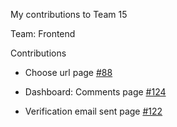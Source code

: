 My contributions to Team 15

Team: Frontend

Contributions

- Choose url page  [#88](https://github.com/zuri-training/team-15_my-cms/issues/88)

- Dashboard: Comments page [#124](https://github.com/zuri-training/team-15_my-cms/issues/124)

- Verification email sent page [#122](https://github.com/zuri-training/team-15_my-cms/issues/122)
